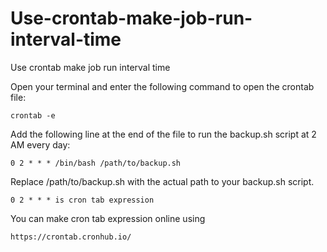# Use-crontab-make-job-run-interval-time
Use crontab make job run interval time


Open your terminal and enter the following command to open the crontab file:
```
crontab -e
````
Add the following line at the end of the file to run the backup.sh script at 2 AM every day:
```
0 2 * * * /bin/bash /path/to/backup.sh
```
Replace /path/to/backup.sh with the actual path to your backup.sh script.

```
0 2 * * * is cron tab expression
```

You can make cron tab expression online using 
```
https://crontab.cronhub.io/
```
